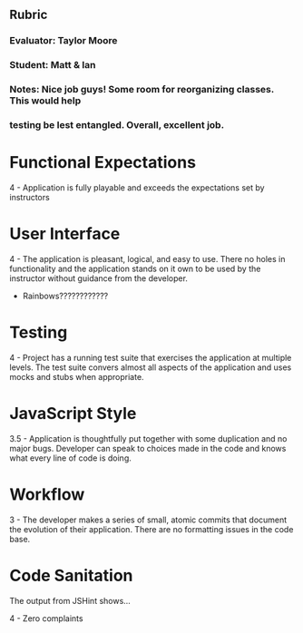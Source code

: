 ## Rubric
### Evaluator: Taylor Moore
### Student: Matt & Ian
### Notes: Nice job guys! Some room for reorganizing classes. This would help
### testing be lest entangled. Overall, excellent job.

# Functional Expectations

4 - Application is fully playable and exceeds the expectations set by instructors

# User Interface

4 - The application is pleasant, logical, and easy to use. There no holes in functionality and the application stands on it own to be used by the instructor without guidance from the developer.
  - Rainbows????????????

# Testing

4 - Project has a running test suite that exercises the application at multiple levels. The test suite convers almost all aspects of the application and uses mocks and stubs when appropriate.

# JavaScript Style

3.5 - Application is thoughtfully put together with some duplication and no major bugs. Developer can speak to choices made in the code and knows what every line of code is doing.

# Workflow

3 - The developer makes a series of small, atomic commits that document the evolution of their application. There are no formatting issues in the code base.

# Code Sanitation

The output from JSHint shows…

4 - Zero complaints
